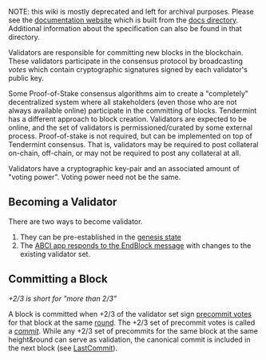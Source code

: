 NOTE: this wiki is mostly deprecated and left for archival purposes. Please see the [documentation website](http://tendermint.readthedocs.io/en/master/) which is built from the [docs directory](https://github.com/tendermint/tendermint/tree/master/docs). Additional information about the specification can also be found in that directory.

Validators are responsible for committing new blocks in the blockchain.
These validators participate in the consensus protocol by broadcasting _votes_ which contain cryptographic signatures signed by each validator's public key.

Some Proof-of-Stake consensus algorithms aim to create a "completely" decentralized system where all stakeholders (even those who are not always available online) participate in the committing of blocks. Tendermint has a different approach to block creation. Validators are expected to be online, and the set of validators is permissioned/curated by some external process. Proof-of-stake is not required, but can be implemented on top of Tendermint consensus. That is, validators may be required to post collateral on-chain, off-chain, or may not be required to post any collateral at all.

Validators have a cryptographic key-pair and an associated amount of "voting power". Voting power need not be the same.

## Becoming a Validator

There are two ways to become validator.

1. They can be pre-established in the [genesis state](Genesis-State)
2. The [ABCI app responds to the EndBlock message](https://github.com/tendermint/abci) with changes to the existing validator set.

## Committing a Block

_+2/3 is short for "more than 2/3"_

A block is committed when +2/3 of the validator set sign [precommit votes](Block-Structure#vote) for that block at the same [round](Byzantine-Consensus-Algorithm). The +2/3 set of precommit votes is called a [_commit_](Block-Structure#commit). While any +2/3 set of precommits for the same block at the same height&round can serve as validation, the canonical commit is included in the next block (see [LastCommit](Block-Structure)).